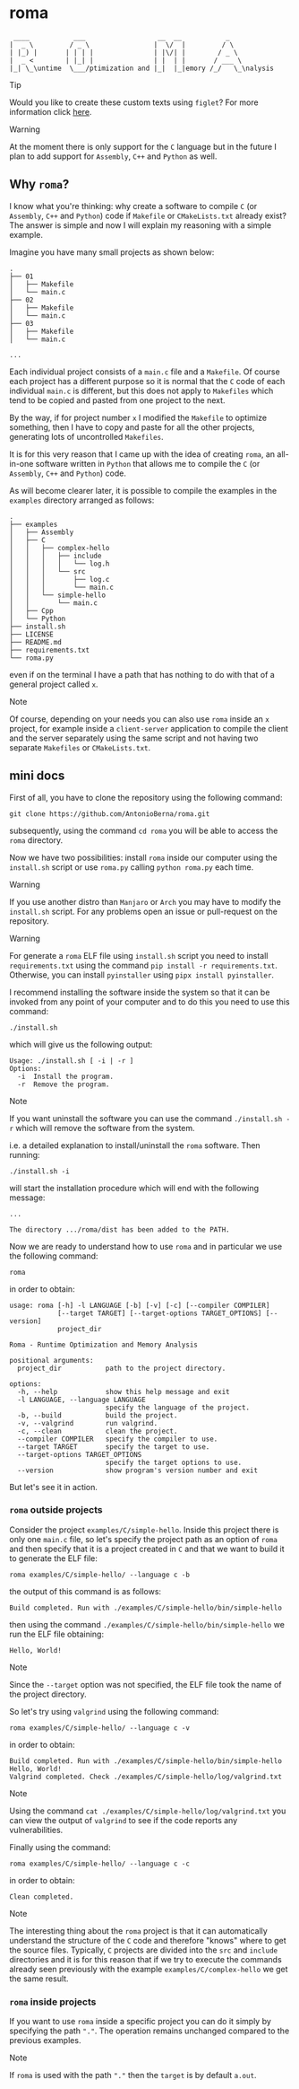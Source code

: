 # roma

```
 ____           ___                  __  __           _
|  _ \         / _ \                |  \/  |         / \ 
| |_) |       | | | |               | |\/| |        / _ \ 
|  _ <        | |_| |               | |  | |       / ___ \
|_| \_\untime  \___/ptimization and |_|  |_|emory /_/   \_\nalysis
```

> [!TIP]
> Would you like to create these custom texts using `figlet`? For more information click [here](https://github.com/AntonioBerna/maximus.git).

> [!WARNING]
> At the moment there is only support for the `C` language but in the future I plan to add support for `Assembly`, `C++` and `Python` as well.

## Why `roma`?

I know what you're thinking: why create a software to compile `C` (or `Assembly`, `C++` and `Python`) code if `Makefile` or `CMakeLists.txt` already exist? The answer is simple and now I will explain my reasoning with a simple example.

Imagine you have many small projects as shown below:

```
.
├── 01
│   ├── Makefile
│   └── main.c
├── 02
│   ├── Makefile
│   └── main.c
├── 03
│   ├── Makefile
│   └── main.c

...
```

Each individual project consists of a `main.c` file and a `Makefile`. Of course each project has a different purpose so it is normal that the `C` code of each individual `main.c` is different, but this does not apply to `Makefiles` which tend to be copied and pasted from one project to the next.

By the way, if for project number `x` I modified the `Makefile` to optimize something, then I have to copy and paste for all the other projects, generating lots of uncontrolled `Makefiles`.

It is for this very reason that I came up with the idea of ​​creating `roma`, an all-in-one software written in `Python` that allows me to compile the `C` (or `Assembly`, `C++` and `Python`) code.

As will become clearer later, it is possible to compile the examples in the `examples` directory arranged as follows:

```
.
├── examples
│   ├── Assembly
│   ├── C
│   │   ├── complex-hello
│   │   │   ├── include
│   │   │   │   └── log.h
│   │   │   └── src
│   │   │       ├── log.c
│   │   │       └── main.c
│   │   └── simple-hello
│   │       └── main.c
│   ├── Cpp
│   └── Python
├── install.sh
├── LICENSE
├── README.md
├── requirements.txt
└── roma.py
```

even if on the terminal I have a path that has nothing to do with that of a general project called `x`.

> [!NOTE]
> Of course, depending on your needs you can also use `roma` inside an `x` project, for example inside a `client-server` application to compile the client and the server separately using the same script and not having two separate `Makefiles` or `CMakeLists.txt`.

## mini docs

First of all, you have to clone the repository using the following command:

```
git clone https://github.com/AntonioBerna/roma.git
```

subsequently, using the command `cd roma` you will be able to access the `roma` directory.

Now we have two possibilities: install `roma` inside our computer using the `install.sh` script or use `roma.py` calling `python roma.py` each time.

> [!WARNING]
> If you use another distro than `Manjaro` or `Arch` you may have to modify the `install.sh` script. For any problems open an issue or pull-request on the repository.

> [!WARNING]
> For generate a `roma` ELF file using `install.sh` script you need to install `requirements.txt` using the command `pip install -r requirements.txt`. Otherwise, you can install `pyinstaller` using `pipx install pyinstaller`.

I recommend installing the software inside the system so that it can be invoked from any point of your computer and to do this you need to use this command:

```
./install.sh
```

which will give us the following output:

```
Usage: ./install.sh [ -i | -r ]
Options:
  -i  Install the program.
  -r  Remove the program.
```

> [!NOTE]
> If you want uninstall the software you can use the command `./install.sh -r` which will remove the software from the system.

i.e. a detailed explanation to install/uninstall the `roma` software. Then running:

```
./install.sh -i
```

will start the installation procedure which will end with the following message:

```
...

The directory .../roma/dist has been added to the PATH.
```

Now we are ready to understand how to use `roma` and in particular we use the following command:

```
roma
```

in order to obtain:

```
usage: roma [-h] -l LANGUAGE [-b] [-v] [-c] [--compiler COMPILER]
            [--target TARGET] [--target-options TARGET_OPTIONS] [--version]
            project_dir

Roma - Runtime Optimization and Memory Analysis

positional arguments:
  project_dir           path to the project directory.

options:
  -h, --help            show this help message and exit
  -l LANGUAGE, --language LANGUAGE
                        specify the language of the project.
  -b, --build           build the project.
  -v, --valgrind        run valgrind.
  -c, --clean           clean the project.
  --compiler COMPILER   specify the compiler to use.
  --target TARGET       specify the target to use.
  --target-options TARGET_OPTIONS
                        specify the target options to use.
  --version             show program's version number and exit
```

But let's see it in action. 

### `roma` outside projects

Consider the project `examples/C/simple-hello`. Inside this project there is only one `main.c` file, so let's specify the project path as an option of `roma` and then specify that it is a project created in `C` and that we want to build it to generate the ELF file:

```
roma examples/C/simple-hello/ --language c -b
```

the output of this command is as follows:

```
Build completed. Run with ./examples/C/simple-hello/bin/simple-hello
```

then using the command `./examples/C/simple-hello/bin/simple-hello` we run the ELF file obtaining:

```
Hello, World!
```

> [!NOTE]
> Since the `--target` option was not specified, the ELF file took the name of the project directory.

So let's try using `valgrind` using the following command:

```
roma examples/C/simple-hello/ --language c -v
```

in order to obtain:

```
Build completed. Run with ./examples/C/simple-hello/bin/simple-hello
Hello, World!
Valgrind completed. Check ./examples/C/simple-hello/log/valgrind.txt
```

> [!NOTE]
> Using the command `cat ./examples/C/simple-hello/log/valgrind.txt` you can view the output of `valgrind` to see if the code reports any vulnerabilities.

Finally using the command:

```
roma examples/C/simple-hello/ --language c -c
```

in order to obtain:

```
Clean completed.
```

> [!NOTE]
> The interesting thing about the `roma` project is that it can automatically understand the structure of the `C` code and therefore "knows" where to get the source files. Typically, `C` projects are divided into the `src` and `include` directories and it is for this reason that if we try to execute the commands already seen previously with the example `examples/C/complex-hello` we get the same result.

### `roma` inside projects

If you want to use `roma` inside a specific project you can do it simply by specifying the path `"."`. The operation remains unchanged compared to the previous examples.

> [!NOTE]
> If `roma` is used with the path `"."` then the `target` is by default `a.out`.
